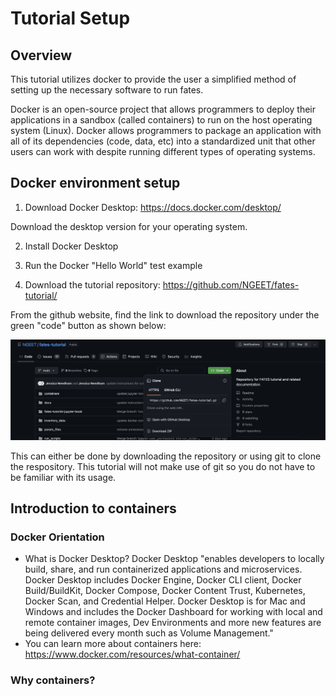 # Tutorial Setup

## Overview

This tutorial utilizes docker to provide the user a simplified method of setting up the necessary software to run fates.

Docker is an open-source project that allows programmers to deploy their applications in a sandbox (called containers) to run on the host operating system (Linux). Docker allows programmers to package an application with all of its dependencies (code, data, etc) into a standardized unit that other users can work with despite running different types of operating systems.

## Docker environment setup

1. Download Docker Desktop: https://docs.docker.com/desktop/

Download the desktop version for your operating system.

2. Install Docker Desktop

3. Run the Docker "Hello World" test example

4. Download the tutorial repository: https://github.com/NGEET/fates-tutorial/

From the github website, find the link to download the repository under the green "code" button as shown below:

![github-tutorial-download](images/Github-download.png)

This can either be done by downloading the repository or using git to clone the respository.  This tutorial will not make use of git so you do not have to be familiar with its usage.

## Introduction to containers

### Docker Orientation

- What is Docker Desktop? Docker Desktop "enables developers to locally build, share, and run containerized applications and microservices. Docker Desktop includes Docker Engine, Docker CLI client, Docker Build/BuildKit, Docker Compose, Docker Content Trust, Kubernetes, Docker Scan, and Credential Helper. Docker Desktop is for Mac and Windows and includes the Docker Dashboard for working with local and remote container images, Dev Environments and more new features are being delivered every month such as Volume Management."
- You can learn more about containers here: https://www.docker.com/resources/what-container/

### Why containers?
